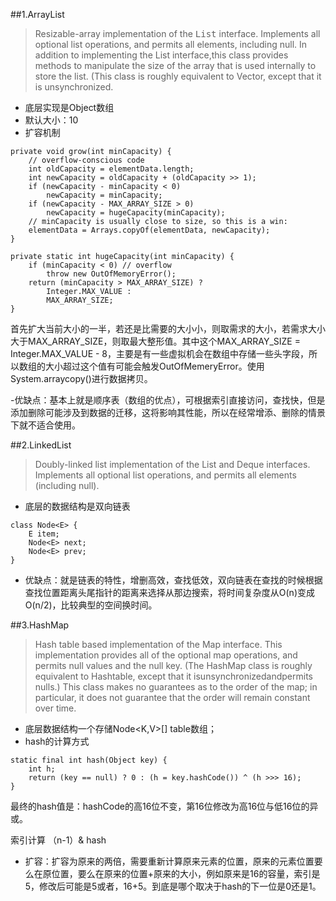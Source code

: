 ##1.ArrayList
>Resizable-array implementation of the <tt>List</tt> interface.  Implements all optional list operations, and permits all elements, including null.  In addition to implementing the List interface,this class provides methods to manipulate the size of the array that is used internally to store the list.  (This class is roughly equivalent to Vector, except that it is unsynchronized.

- 底层实现是Object数组
- 默认大小：10
- 扩容机制

```
private void grow(int minCapacity) {
    // overflow-conscious code
    int oldCapacity = elementData.length;
    int newCapacity = oldCapacity + (oldCapacity >> 1);
    if (newCapacity - minCapacity < 0)
        newCapacity = minCapacity;
    if (newCapacity - MAX_ARRAY_SIZE > 0)
        newCapacity = hugeCapacity(minCapacity);
    // minCapacity is usually close to size, so this is a win:
    elementData = Arrays.copyOf(elementData, newCapacity);
}

private static int hugeCapacity(int minCapacity) {
    if (minCapacity < 0) // overflow
        throw new OutOfMemoryError();
    return (minCapacity > MAX_ARRAY_SIZE) ?
        Integer.MAX_VALUE :
        MAX_ARRAY_SIZE;
}
```  
首先扩大当前大小的一半，若还是比需要的大小小，则取需求的大小，若需求大小大于MAX_ARRAY_SIZE，则取最大整形值。其中这个MAX_ARRAY_SIZE = Integer.MAX_VALUE - 8，主要是有一些虚拟机会在数组中存储一些头字段，所以数组的大小超过这个值有可能会触发OutOfMemeryError。使用System.arraycopy()进行数据拷贝。

-优缺点：基本上就是顺序表（数组的优点），可根据索引直接访问，查找快，但是添加删除可能涉及到数据的迁移，这将影响其性能，所以在经常增添、删除的情景下就不适合使用。

##2.LinkedList

>Doubly-linked list implementation of the List and Deque interfaces. Implements all optional list operations, and permits all elements (including null).

- 底层的数据结构是双向链表
```
class Node<E> {
    E item;
    Node<E> next;
    Node<E> prev;
}
```
- 优缺点：就是链表的特性，增删高效，查找低效，双向链表在查找的时候根据查找位置距离头尾指针的距离来选择从那边搜索，将时间复杂度从O(n)变成O(n/2)，比较典型的空间换时间。

##3.HashMap

>Hash table based implementation of the Map interface. This implementation provides all of the optional map operations, and permits null values and the null key. (The HashMap class is roughly equivalent to Hashtable, except that it isunsynchronizedandpermits nulls.) This class makes no guarantees as to the order of the map; in particular, it does not guarantee that the order will remain constant over time.

- 底层数据结构一个存储Node<K,V>[] table数组；
- hash的计算方式

```
static final int hash(Object key) {
    int h;
    return (key == null) ? 0 : (h = key.hashCode()) ^ (h >>> 16);
}
```
最终的hash值是：hashCode的高16位不变，第16位修改为高16位与低16位的异或。


索引计算
（n-1）& hash

- 扩容：扩容为原来的两倍，需要重新计算原来元素的位置，原来的元素位置要么在原位置，要么在原来的位置+原来的大小，例如原来是16的容量，索引是5，修改后可能是5或者，16+5。到底是哪个取决于hash的下一位是0还是1。




